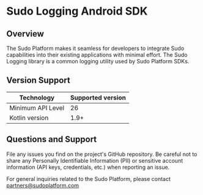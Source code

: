 # Sudo Logging Android SDK

## Overview
The Sudo Platform makes it seamless for developers to integrate Sudo capabilities into their existing applications with minimal effort. The Sudo Logging library is a common logging utility used by Sudo Platform SDKs. 

## Version Support
| Technology        | Supported version |
|-------------------|-------------------|
| Minimum API Level | 26                |
| Kotlin version    | 1.9+              |

## Questions and Support
File any issues you find on the project's GitHub repository. Be careful not to share any Personally Identifiable Information (PII) or sensitive account information (API keys, credentials, etc.) when reporting an issue.

For general inquiries related to the Sudo Platform, please contact [partners@sudoplatform.com](mailto:partners@sudoplatform.com)



